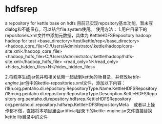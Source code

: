 # hdfsrep
a repository for kettle base on hdfs
目前已实现repository基本功能，暂未写dialog和不能保存。可以结合file system使用。
使用方法：
1.用户目录下的repositories.xml文件中添加元数据，具体为
 <repository>    <id>KettleHDFSRepository</id>
    <name>hadoop</name>
    <description>hadoop for test</description>
    <base_directory>/test/kettle/rep</base_directory>
  <!-- hadoop 配置文件路径 需要core-site.xml和hdfs-site.xml两个配置文件-->
	<hadoop_core_file>C:/Users/Administrator/.kettle/hadoop/core-site.xml</hadoop_core_file>
	<hadoop_hdfs_file>C:/Users/Administrator/.kettle/hadoop/hdfs-site.xml</hadoop_hdfs_file>
	<read_only>N</read_only>
	<hides_hidden_files>N</hides_hidden_files>
  </repository>
  
  2.将程序生成jar包并和相关依赖一起放到kettle的lib目录，并修改*kettle-engine*.jar包中的kettle-repositories.xml文件，添加以下内容：
  <repository id="KettleHDFSRepository">
		<description>i18n:org.pentaho.di.repository:RepositoryType.Name.KettleHDFSRepository</description>
		<tooltip>i18n:org.pentaho.di.repository:RepositoryType.Description.KettleHDFSRepository</tooltip>
		<classname>org.pentaho.di.repository.hdfsrep.KettleHDFSRepository</classname>
		<meta-classname>org.pentaho.di.repository.hdfsrep.KettleHDFSRepositoryMeta</meta-classname>
		<version-browser-classname/>
	</repository>
    或者以上操作都不做，直接将本项目里面artificial目录下的kettle-engine.jar文件直接替换kettle lib目录中的文件
